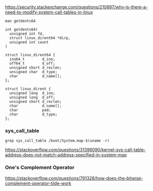 https://security.stackexchange.com/questions/210897/why-is-there-a-need-to-modify-system-call-tables-in-linux

```
man getdents64

int getdents64(
  unsigned int fd, 
  struct linux_dirent64 *dirp,
  unsigned int count
)

struct linux_dirent64 {
  ino64_t        d_ino;
  off64_t        d_off;
  unsigned short d_reclen;
  unsigned char  d_type;
  char           d_name[];
};

struct linux_dirent {
  unsigned long  d_ino;
  unsigned long  d_off;
  unsigned short d_reclen;
  char           d_name[];
  char           pad;
  char           d_type;
};
```

### sys_call_table
```
grep sys_call_table /boot/System.map-$(uname -r)
```

https://stackoverflow.com/questions/31396090/kernel-sys-call-table-address-does-not-match-address-specified-in-system-map

### One's Complement Operator
https://stackoverflow.com/questions/791328/how-does-the-bitwise-complement-operator-tilde-work
